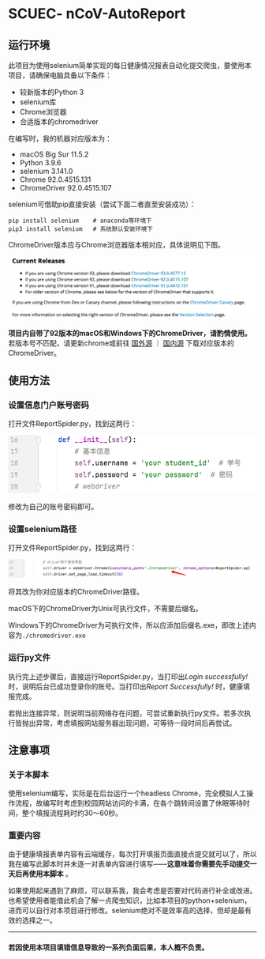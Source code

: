 # SCUEC- nCoV-AutoReport

## 运行环境

此项目为使用selenium简单实现的每日健康情况报表自动化提交爬虫，要使用本项目，请确保电脑具备以下条件：

+ 较新版本的Python 3
+ selenium库
+ Chrome浏览器
+ 合适版本的chromedriver

在编写时，我的机器对应版本为：

+ macOS Big Sur 11.5.2
+ Python 3.9.6
+ selenium 3.141.0
+ Chrome 92.0.4515.131
+ ChromeDriver 92.0.4515.107

selenium可借助pip直接安装（尝试下面二者直至安装成功）：

```
pip install selenium	# anaconda等环境下
pip3 install selenium	# 系统默认安装环境下
```

ChromeDriver版本应与Chrome浏览器版本相对应，具体说明见下图。

![](pic/pic1.png)

**项目内自带了92版本的macOS和Windows下的ChromeDriver，请酌情使用。** 若版本号不匹配，请更新chrome或前往 [国外源](https://sites.google.com/a/chromium.org/chromedriver/downloads) ｜ [国内源](http://npm.taobao.org/mirrors/chromedriver/) 下载对应版本的ChromeDriver。

## 使用方法

### 设置信息门户账号密码

打开文件ReportSpider.py，找到这两行：

![](pic/pic2.png)

修改为自己的账号密码即可。

### 设置selenium路径

打开文件ReportSpider.py，找到这两行：

![](pic/pic3.png)

将其改为你对应版本的ChromeDriver路径。

macOS下的ChromeDriver为Unix可执行文件，不需要后缀名。

Windows下的ChromeDriver为可执行文件，所以应添加后缀名.exe，即改上述内容为`./chromedriver.exe`

### 运行py文件

执行完上述步骤后，直接运行ReportSpider.py，当打印出*Login successfully!* 时，说明后台已成功登录你的账号。当打印出*Report Successfully!* 时，健康填报完成。

若抛出连接异常，则说明当前网络存在问题，可尝试重新执行py文件。若多次执行皆抛出异常，考虑填报网站服务器出现问题，可等待一段时间后再尝试。

## 注意事项

### 关于本脚本

使用selenium编写，实际是在后台运行一个headless Chrome，完全模拟人工操作流程，故编写时考虑到校园网站访问的卡满，在各个跳转间设置了休眠等待时间，整个填报流程耗时约30～60秒。

### 重要内容

由于健康填报表单内容有云端缓存，每次打开填报页面直接点提交就可以了，所以我在编写此脚本时并未逐一对表单内容进行填写——**这意味着你需要先手动提交一天后再使用本脚本** 。

如果使用起来遇到了麻烦，可以联系我，我会考虑是否要对代码进行补全或改进。也希望使用者能借此机会了解一点爬虫知识，比如本项目的python+selenium，进而可以自行对本项目进行修改。selenium绝对不是效率高的选择，但却是最有效的选择之一。

---------

#### 若因使用本项目填错信息导致的一系列负面后果，本人概不负责。
